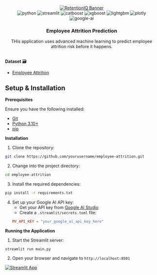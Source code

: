 
<div align="center">
  <br />
    <a href="#" target="_blank">
      <img src="https://github.com/user-attachments/assets/85df4550-202b-41fa-bf2d-5ecd46936235" alt="RetentionIQ Banner">
    </a>
  <br />

  <div>
    <img src="https://img.shields.io/badge/-Python-black?style=for-the-badge&logoColor=white&logo=python&color=3776AB" alt="python" />
    <img src="https://img.shields.io/badge/-Streamlit-black?style=for-the-badge&logoColor=white&logo=streamlit&color=FF4B4B" alt="streamlit" />
    <img src="https://img.shields.io/badge/-CatBoost-black?style=for-the-badge&logoColor=white&logo=&color=FFCC00" alt="catboost" />
    <img src="https://img.shields.io/badge/-XGBoost-black?style=for-the-badge&logoColor=white&logo=&color=337AB7" alt="xgboost" />
    <img src="https://img.shields.io/badge/-LightGBM-black?style=for-the-badge&logoColor=white&logo=&color=02569B" alt="lightgbm" />
    <img src="https://img.shields.io/badge/-Plotly-black?style=for-the-badge&logoColor=white&logo=plotly&color=3F4F75" alt="plotly" />
    <img src="https://img.shields.io/badge/-Google_AI-black?style=for-the-badge&logoColor=white&logo=google&color=4285F4" alt="google-ai" />
  </div>

  <h3 align="center">Employee Attrition Prediction</h3>

   <div align="center">
     THis application uses advanced machine learning to predict employee attrition risk before it happens.
    </div>
</div>
<br/>

**Dataset** 🗃️
- [Employee Attrition](https://www.kaggle.com/datasets/patelprashant/employee-attrition/code)

## Setup & Installation

**Prerequisites**

Ensure you have the following installed:

- [Git](https://git-scm.com/)
- [Python 3.10+](https://www.python.org/downloads/)
- [pip](https://pip.pypa.io/en/stable/installation/)

**Installation**

1. Clone the repository:
```bash
git clone https://github.com/yourusername/employee-attrition.git
```

2. Change into the project directory:
```bash
cd employee-attrition
```

3. Install the required dependencies:
```bash
pip install -r requirements.txt
```

4. Set up your Google AI API key:
   - Get your API key from [Google AI Studio](https://makersuite.google.com/app/apikey)
   - Create a `.streamlit/secrets.toml` file:
   ```toml
   MY_API_KEY = "your_google_ai_api_key_here"
   ```

**Running the Application**

1. Start the Streamlit server:
```bash
streamlit run main.py
```

2. Open your browser and navigate to `http://localhost:8501`

[![Streamlit App](https://static.streamlit.io/badges/streamlit_badge_black_white.svg)](#)



